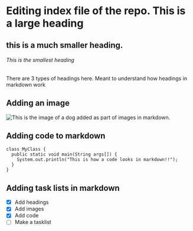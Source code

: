 # Editing index file of the repo. This is a large heading
## this is a much smaller heading.
###### This is the smallest heading  
There are 3 types of headings here. Meant to understand how headings in markdown work

## Adding an image
![This is the image of a dog added as part of images in markdown.](https://www.google.com/url?sa=i&url=https%3A%2F%2Fwww.goodhousekeeping.com%2Flife%2Fpets%2Fg4531%2Fcutest-dog-breeds%2F&psig=AOvVaw2AerfvRmVKiTp0O1A2b_uY&ust=1696270318335000&source=images&cd=vfe&ved=0CBEQjRxqFwoTCPjYjJqD1oEDFQAAAAAdAAAAABAE)  

## Adding code to markdown  
```
class MyClass {  
  public static void main(String args[]) {
    System.out.println("This is how a code looks in markdown!!");  
  }  
}
```
## Adding task lists in markdown  
- [x] Add headings
- [x] Add images
- [x] Add code
- [ ] Make a tasklist
